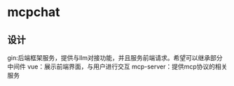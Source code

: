 # mcpchat

## 设计
gin:后端框架服务，提供与llm对接功能，并且服务前端请求。希望可以继承部分中间件
vue：展示前端界面，与用户进行交互
mcp-server：提供mcp协议的相关服务
